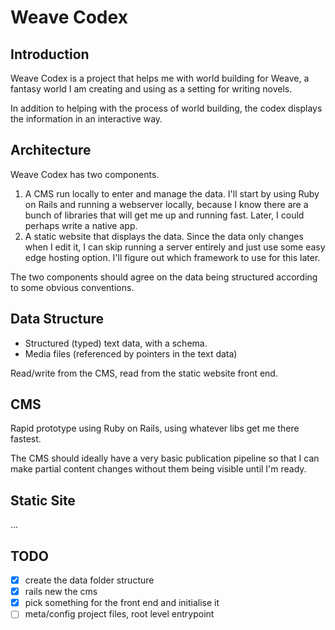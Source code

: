 # Weave Codex

## Introduction

Weave Codex is a project that helps me with world building for Weave, a fantasy world I am creating and using as a setting for writing novels.

In addition to helping with the process of world building, the codex displays the information in an interactive way.

## Architecture

Weave Codex has two components.

1. A CMS run locally to enter and manage the data. I'll start by using Ruby on Rails and running a webserver locally, because I know there are a bunch of libraries that will get me up and running fast. Later, I could perhaps write a native app.
2. A static website that displays the data. Since the data only changes when I edit it, I can skip running a server entirely and just use some easy edge hosting option. I'll figure out which framework to use for this later.

The two components should agree on the data being structured according to some obvious conventions.

## Data Structure

* Structured (typed) text data, with a schema.
* Media files (referenced by pointers in the text data)

Read/write from the CMS, read from the static website front end.

## CMS

Rapid prototype using Ruby on Rails, using whatever libs get me there fastest.

The CMS should ideally have a very basic publication pipeline so that I can make partial content changes without them being visible until I'm ready.

## Static Site

...

## TODO

- [x] create the data folder structure
- [x] rails new the cms
- [x] pick something for the front end and initialise it
- [ ] meta/config project files, root level entrypoint
